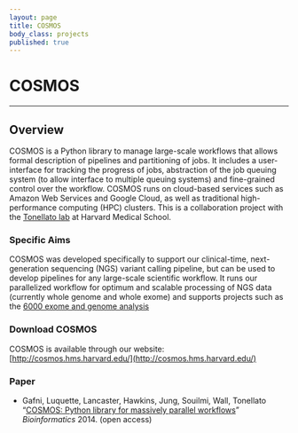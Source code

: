 ```yaml
---
layout: page
title: COSMOS
body_class: projects
published: true
---
```


# COSMOS
<hr>

## Overview
COSMOS is a Python library to manage large-scale  workflows that allows formal description of pipelines and partitioning of jobs. It includes a user-interface for tracking the progress of jobs, abstraction of the job queuing system (to allow interface to multiple queuing systems) and fine-grained control over the workflow. COSMOS runs on cloud-based services such as Amazon Web Services and Google Cloud, as well as traditional high-performance computing (HPC) clusters. This is a collaboration project with the [Tonellato lab](http://lpm.hms.harvard.edu/) at Harvard Medical School.

### Specific Aims
COSMOS was developed specifically to support our clinical-time, next-generation sequencing (NGS) variant calling pipeline, but can be used to develop pipelines for any large-scale scientific workflow. It runs our parallelized workflow for optimum and scalable processing of NGS data (currently whole genome and whole exome) and supports projects such as the [6000 exome and genome analysis](http://wall-lab.stanford.edu/projects/6000exomes/)

### Download COSMOS
COSMOS is available through our website:
[http://cosmos.hms.harvard.edu/](http://cosmos.hms.harvard.edu/)

### Paper

* Gafni, Luquette, Lancaster, Hawkins, Jung, Souilmi, Wall, Tonellato “[COSMOS: Python library for massively parallel workflows](http://bioinformatics.oxfordjournals.org/content/early/2014/07/24/bioinformatics.btu385.full)” *Bioinformatics* 2014.  (open access)
